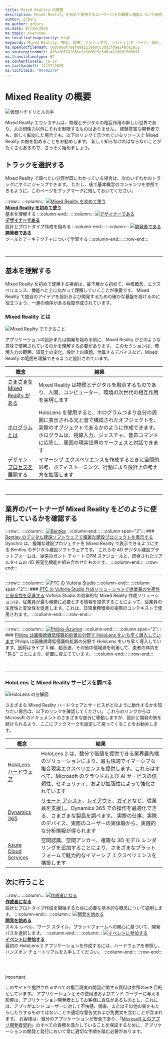```yaml
---
title: Mixed Reality の概要
description: Mixed Reality を初めて使用するユーザーにその概要と機能について説明します。
author: grbury
ms.author: grbury
ms.date: 07/29/2020
ms.topic: overview
ms.localizationpriority: high
keywords: Mixed Reality, 検出, 配布, インデックス, ランディング ページ, 設計, 開発, チュートリアル, サンプル アプリ, 基本事項, ケース スタディ, リソース, HoloLens の使い方, オープン ソース プロジェクト, Mixed Reality ヘッドセット, Windows Mixed Reality ヘッドセット, 仮想現実ヘッドセット
ms.openlocfilehash: c085a60f78ef68e2139b8cc3dd2fdae24bce2a52
ms.sourcegitcommit: 4f3ef057a285be2e260615e5d6c41f00d15d08f8
ms.translationtype: HT
ms.contentlocale: ja-JP
ms.lasthandoff: 11/17/2020
ms.locfileid: "94702270"
---
```

# <a name="get-started-with-mixed-reality"></a>Mixed Reality の概要

![仮想ハチドリと人の手](images/01_MixedReality.png)

Mixed Reality エコシステムは、物理とデジタルの相互作用の新しい世界であり、人の想像力以外にそれを制限するものはありません。 経験豊富な開発者でも、新しく転向した場合でも、以下のリンクで示されているリソースで Mixed Reality の旅を始めることをお勧めします。 新しく知らなければならないことがたくさんあるので、さっそく始めましょう。 

## <a name="choose-your-track"></a>トラックを選択する

Mixed Reality で調べたい分野が既にわかっている場合は、次のいずれかのトラックにすぐにジャンプできます。 ただし、後で基本概念のコンテンツを参照できるように、このページをブックマークに残しておいてください。

:::row:::
    :::column:::
       [![Mixed Reality を初めて使う](images/Tile-New.jpg)](#understand-the-basics)<br>
        **[Mixed Reality を初めて使う](#understand-the-basics)**<br>
        基本を理解する
    :::column-end:::
    :::column:::
       [![デザイナーである](images/Tile-Create.jpg)](../design/design.md)<br>
        **[デザイナーである](../design/design.md)**<br>
        設計とプロトタイプ作成を始める
    :::column-end:::
    :::column:::
       [![開発者である](images/Tile-Develop.jpg)](../develop/development.md)<br>
        **[開発者である](../develop/development.md)**<br>
        ツールとアーキテクチャについて学習する
    :::column-end:::
:::row-end:::

<br>

---

## <a name="understand-the-basics"></a>基本を理解する

Mixed Reality を初めて使用する場合は、最下層から初めて、中核概念、エクスペリエンス、機能へと上に向かって理解していくことが重要です。 Mixed Reality で独自のアイデアを設計および開発するための確かな基盤を設けるのに役立つよう、一連の順序がある程度作成されています。

### <a name="what-is-mixed-reality"></a>Mixed Reality とは

![Mixed Reality でできること](images/HLS19_remoteAssistHologram_001.jpg)

アプリケーションの設計または開発を始める前に、Mixed Reality がどのような意味で使用されているのかを理解する必要があります。 このセクションは、環境入力の範囲、知覚上の変化、設計上の課題、付属するデバイスなど、Mixed Reality の範囲を理解できるように設計されています。 

|  概念  |  結果  |
| --- | --- |
| [さまざまな Mixed Reality がある](../discover/mixed-reality.md) | Mixed Reality は物理とデジタルを融合するものであり、人間、コンピューター、環境の次世代の相互作用を実現します |
| [ホログラムとは](../discover/hologram.md) | HoloLens を使用すると、ホログラムつまり自分の周囲に表示される光と音で構成されたオブジェクトを、実際のオブジェクトであるかのように作成できます。 ホログラムは、視線入力、ジェスチャ、音声コマンドに応答し、周囲の現実世界のサーフェスと対話できます |
| [デザイン プロセスを展開する](../discover/case-study-expanding-the-design-process-for-mixed-reality.md) | イマーシブ エクスペリエンスを作成するときに空間的思考、ボディストーミング、行動により設計上の考え方を拡張します  |

<br>

---

## <a name="see-how-industry-partners-are-using-mixed-reality"></a>業界のパートナーが Mixed Reality をどのように使用しているかを確認する

:::row:::
    :::column:::
       [![Bentley](images/Bentley-Synchro1.jpg)](https://binged.it/31AR3kP)
    :::column-end:::
    :::column span="2":::
        ### <a name="view-complex-construction-projects-with-bentleys-digital-construction-software"></a>[Bentley のデジタル建設ソフトウェアで複雑な建設プロジェクトを表示する](https://binged.it/31AR3kP)
        Synchro は、複雑な建設プロジェクトを Mixed Reality で表示できるようにする Bentley のデジタル建設ソフトウェアです。 これらの 4D デジタル建設プラットフォームは、従来のガント チャート CPM スケジュールと、統合されたリアルタイムの 4D 視覚化機能を組み合わせたものです。
    :::column-end:::
:::row-end:::

---

:::row:::
    :::column:::
       [![PTC の Vuforia Studio](images/PTC-Vuforia-Studio1.jpg)](https://binged.it/31ARrjh)
    :::column-end:::
    :::column span="2":::
        ### <a name="ptcs-vuforia-studio-authoring-solution-promotes-workforce-productivity-and-safety"></a>[PTC の Vuforia Studio 作成ソリューションで従業員の生産性と安全性を促進する](https://binged.it/31ARrjh)
        Vuforia Studio の効率的な Mixed Reality 作成ソリューションは、従業員が最も頻繁に必要とする情報を提供することによって、従業員の生産性と安全性を促進します。これは、日常業務環境の実際のコンテキストで使用されます。
    :::column-end:::
:::row-end:::

---

:::row:::
    :::column:::
       [![Philips-Azurion](images/Philips-Azurion1.jpg)](https://binged.it/31B1RiR)
    :::column-end:::
    :::column span="2":::
        ### <a name="philips-is-piloting-hololens-in-the-domain-of-image-guided-minimally-invasive-procedures"></a>[Philips は画像誘導低侵襲的処置の分野で HoloLens をいち早く導入しています](https://binged.it/31B1RiR)
        Philips は画像誘導低侵襲的処置の分野で HoloLens をいち早く導入しています。医師はライブ X 線、超音波、その他の情報源を利用して、患者の体内を "見る" ことにより、処置に役立てています。
    :::column-end:::
:::row-end:::

<br>

---

### <a name="explore-hololens-and-mixed-reality-services"></a>HoloLens と Mixed Reality サービスを調べる

![HoloLens の分解図](images/HoloLens2_ExplodedView_8k.png)

さまざまな Mixed Reality ハードウェアとサービスがどのように動作するかを知りたい場合は、以下のリンクを確認してください。 これらのリンクからは Microsoft のドキュメントのさまざまな部分に移動しますが、設計と開発の旅を続けられるよう、ここにブックマークを設定して戻ってくることをお勧めします。

|  概念  |  結果  |
| --- | --- |
| [HoloLens ハードウェア](https://www.microsoft.com//hololens/hardware) | HoloLens 2 は、数分で価値を提供できる業界最先端のソリューションにより、最も快適でイマーシブな複合現実エクスペリエンスを提供します。これらはすべて、Microsoft のクラウドおよび AI サービスの信頼性、セキュリティ、および拡張性によって強化されています |
| [Dynamics 365](https://dynamics.microsoft.com/mixed-reality/overview/) | [リモート アシスト](https://docs.microsoft.com/dynamics365/mixed-reality/remote-assist/ra-overview)、[レイアウト](https://docs.microsoft.com/dynamics365/mixed-reality/layout/)、[ガイド](https://docs.microsoft.com/dynamics365/mixed-reality/guides/)など、従業員を支援し、Dynamics 365 での操作を最適化できる、さまざまな製品を調べます。 実際の仕事、実際のデバイス、実際のユーザーの実体験から、実践的な分析情報が得られます |
| [Azure Cloud Services](../develop/mixed-reality-cloud-services.md) | 空間認識、空間アンカー、複雑な 3D モデル レンダリングを追加することにより、さまざまなプラットフォームで魅力的なイマーシブ エクスペリエンスを構築します |

## <a name="what-would-you-like-to-do-next"></a>次に行うこと

:::row:::
    :::column:::
        [![作成者になる](images/icon-design.png)](../design/design.md)<br>
        **[作成者になる](../design/design.md)**<br>
        設計とプロトタイプ作成を開始するために必要な基本的な概念について説明します。
    :::column-end:::
        :::column:::
        [![開発を始める](images/icon-developer.png)](../develop/development.md)<br>
        **[開発を始める](../develop/development.md)**<br>
        スキル レベル、ワーク スタイル、プラットフォームへの関心に基づいて、開発パスを選択します。
    :::column-end:::
    :::column:::
        [![イベントに参加する](images/icon-calendar.jpg)](../whats-new/sf-academy-events.md)<br>
        **[イベントに参加する](../whats-new/sf-academy-events.md)**<br>
        最初の HoloLens 2 アプリケーションを作成するには、ハードウェアを参照し、ハンズオン チュートリアルを入手してください。
    :::column-end:::
:::row-end:::


<br>

<br>

>[!IMPORTANT]
>このサイトで提供されるすべての複合現実の開発に関する資料は参照のみを目的としています。 アプリケーションとその使用法およびエンド ユーザーに与える影響は、アプリケーション開発者としてお客様に責任があるものとし、これには、アプリがエンド ユーザーに対して不快感、傷害、またはその他の害をもたらしたりするものではないことや適切な警告文および免責文を含むことが含まれます。 お客様は、自分のアプリケーションが安全であり、「[Microsoft とのアプリ開発者契約](https://docs.microsoft.com/legal/windows/agreements/app-developer-agreement)」のすべての責務を満たしていることを保証するために、アプリケーションの開発と発行において常に適切な手順を踏む必要があります。

